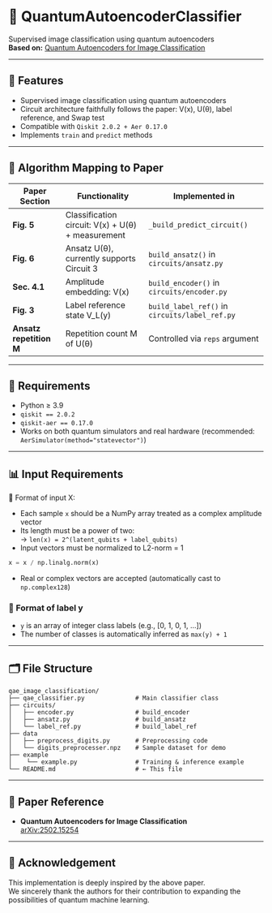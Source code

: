 # 🧠 QuantumAutoencoderClassifier

Supervised image classification using quantum autoencoders  
**Based on:** [Quantum Autoencoders for Image Classification](https://arxiv.org/abs/2502.15254)

---

## 🌟 Features

- Supervised image classification using quantum autoencoders
- Circuit architecture faithfully follows the paper: V(x), U(θ), label reference, and Swap test
- Compatible with `Qiskit 2.0.2 + Aer 0.17.0`
- Implements `train` and `predict` methods

---

## 📘 Algorithm Mapping to Paper

| Paper Section         | Functionality                               | Implemented in                             |
|-----------------------|----------------------------------------------|---------------------------------------------|
| **Fig. 5**            | Classification circuit: V(x) + U(θ) + measurement | `_build_predict_circuit()`              |
| **Fig. 6**            | Ansatz U(θ), currently supports Circuit 3    | `build_ansatz()` in `circuits/ansatz.py`   |
| **Sec. 4.1**          | Amplitude embedding: V(x)                    | `build_encoder()` in `circuits/encoder.py` |
| **Fig. 3**            | Label reference state V_L(y)                 | `build_label_ref()` in `circuits/label_ref.py` |
| **Ansatz repetition M** | Repetition count M of U(θ)                | Controlled via `reps` argument              |

---

## 🧪 Requirements

- Python ≥ 3.9
- `qiskit == 2.0.2`
- `qiskit-aer == 0.17.0`
- Works on both quantum simulators and real hardware (recommended: `AerSimulator(method="statevector")`)

---

## 📊 Input Requirements

🔢 Format of input X:
- Each sample `x` should be a NumPy array treated as a complex amplitude vector
- Its length must be a power of two:  
  → `len(x) = 2^(latent_qubits + label_qubits)`
- Input vectors must be normalized to L2-norm = 1

```python
x = x / np.linalg.norm(x)
```

- Real or complex vectors are accepted (automatically cast to `np.complex128`)

### 🧪 Format of label y

- `y` is an array of integer class labels (e.g., [0, 1, 0, 1, ...])
- The number of classes is automatically inferred as `max(y) + 1`

---

## 🗂️ File Structure

```
qae_image_classification/
├── qae_classifier.py              # Main classifier class
├── circuits/
│   ├── encoder.py                 # build_encoder
│   ├── ansatz.py                  # build_ansatz
│   └── label_ref.py               # build_label_ref
├── data 
│   ├── preprocess_digits.py       # Preprocessing code
│   └── digits_preprocesser.npz    # Sample dataset for demo
├── example
│    └── example.py                # Training & inference example
└── README.md                      # ← This file
```

---

## 🔗 Paper Reference

- **Quantum Autoencoders for Image Classification**  
  [arXiv:2502.15254](https://arxiv.org/abs/2502.15254)

---

## 🙏 Acknowledgement

This implementation is deeply inspired by the above paper.  
We sincerely thank the authors for their contribution to expanding the possibilities of quantum machine learning.
